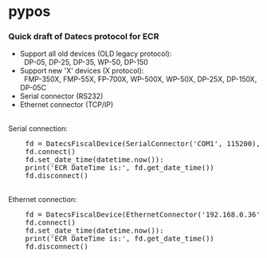 # pypos

<h3>Quick draft of Datecs protocol for ECR</h3>
 <ul>
    <li>Support all old devices (OLD legacy protocol):<br>
        &nbsp; DP-05, DP-25, DP-35, WP-50, DP-150 
    </li>    
    <li>Support new 'X' devices (X protocol):<br>
         &nbsp; FMP-350X, FMP-55X, FP-700X, WP-500X, WP-50X, DP-25X, DP-150X, DP-05C
    </li>        
    <li>Serial connector (RS232)</li>        
    <li>Ethernet connector (TCP/IP)</li>
 </ul>
 <br> 
 Serial connection:
 <pre>
    fd = DatecsFiscalDevice(SerialConnector('COM1', 115200), DatecsProtocol.OLD)
    fd.connect()
    fd.set_date_time(datetime.now()):
    print('ECR DateTime is:', fd.get_date_time())
    fd.disconnect()
</pre>
 <br> 
 Ethernet connection:
 <pre>
    fd = DatecsFiscalDevice(EthernetConnector('192.168.0.36', 4999), DatecsProtocol.X)
    fd.connect()
    fd.set_date_time(datetime.now()):
    print('ECR DateTime is:', fd.get_date_time())
    fd.disconnect()
 </pre>